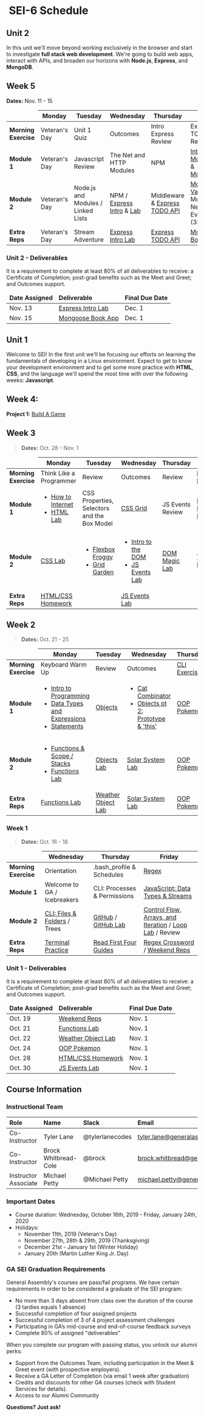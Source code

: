 <h1><img src="https://ga-dash.s3.amazonaws.com/production/assets/logo-9f88ae6c9c3871690e33280fcf557f33.png" alt="" style="max-width:100%;"></a> SEI-6 Schedule</h1>

<!--
#### Important Links

- <a href="https://git.generalassemb.ly/SEI-SF/SEI-SF-6">Class Repo</a>
- <a href="https://git.generalassemb.ly/SEI-SF/daily-js-code-challenges">Daily Code Challenges (broken)</a>
- <a href="">One on One Sheet (broken)</a>


## Week 14
**Dates:** Jan. 20 - 24
<table>
<thead>
<tr><td></td>
<th>Monday</th>
<th>Tuesday</th>
<th>Wednesday</th>
<th>Thursday</th>
<th>Friday</th>
</tr>
</thead>
<tbody>
<tr><td><strong>Morning Exercise</strong></td>
  <td id="D1M1">Holiday</td>
  <td id="D2M1">Final Project</td>
  <td id="D3M1">Final Project</td>
  <td id="D4M1">Final Project</td>
  <td id="D5M1">Final Project</td>
  </tr>

  <tr><td><strong>Module 1</strong></td>
  <td id="D1M2">Holiday</td>
  <td id="D2M2">Final Project</td>
  <td id="D3M2">Final Project</td>
  <td id="D4M2">Final Project</td>
  <td id="D5M2">Final Project</td>
  </tr>

  <tr><td><strong>Module 2</strong></td>
  <td id="D1M3">Holiday</td>
  <td id="D2M3">Final Project</td>
  <td id="D3M3">Final Project</td>
  <td id="D4M3">Final Project</td>
  <td id="D5M3">Final Project</td>
  </tr>

  <tr><td><strong>Labs</strong></td>
  <td id="D1HW">Holiday</td>
  <td id="D2HW">Final Project</td>
  <td id="D3HW">Final Project</td>
  <td id="D4HW">Final Project</td>
  <td id="D5HW">Final Project</td>
  </tr></tbody></table>



## Week 13
**Dates:** Jan. 13 - 17
<table>
<thead>
<tr><td></td>
<th>Monday</th>
<th>Tuesday</th>
<th>Wednesday</th>
<th>Thursday</th>
<th>Friday</th>
</tr>
</thead>
<tbody>
<tr><td><strong>Morning Exercise</strong></td>
  <td id="D1ME">Final Project Kickoff</td>
  <td id="D2ME">Final Project</td>
  <td id="D3ME">Final Project</td>
  <td id="D4ME">Final Project</td>
  <td id="D5ME">Final Project</td>
  </tr>

  <tr><td><strong>Module 1</strong></td>
  <td id="D1M1">Final Project</td>
  <td id="D2M1">Final Project</td>
  <td id="D3M1">Final Project</td>
  <td id="D4M1">Final Project</td>
  <td id="D5M1">Final Project</td>
  </tr>

  <tr><td><strong>Module 2</strong></td>
  <td id="D1M2">Final Project</td>
  <td id="D2M2">Final Project</td>
  <td id="D3M2">Final Project</td>
  <td id="D4M2">Final Project</td>
  <td id="D5M2">Final Project</td>
  </tr>

  <tr><td><strong>Labs</strong></td>
  <td id="D1L">Final Project</td>
  <td id="D2L">Final Project</td>
  <td id="D3L">Final Project</td>
  <td id="D4L">Final Project</td>
  <td id="D5L">Final Project</td>
  </tr></tbody></table>



## Week 12
**Dates:** Jan. 6 - 10
<table>
<thead>
<tr><td></td>
<th>Monday</th>
<th>Tuesday</th>
<th>Wednesday</th>
<th>Thursday</th>
<th>Friday</th>
</tr>
</thead>
<tbody>
<tr><td><strong>Morning Exercise</strong></td>
  <td id="D1M1"></td>
  <td id="D2M1"></td>
  <td id="D3M1"></td>
  <td id="D4M1"></td>
  <td id="D5M1"></td>
  </tr>

  <tr><td><strong>Module 1</strong></td>
  <td id="D1M2"></td>
  <td id="D2M2"></td>
  <td id="D3M2"></td>
  <td id="D4M2"></td>
  <td id="D5M2"></td>
  </tr>

  <tr><td><strong>Module 2</strong></td>
  <td id="D1M3"></td>
  <td id="D2M3"></td>
  <td id="D3M3"></td>
  <td id="D4M3"></td>
  <td id="D5M3"></td>
  </tr>

  <tr><td><strong>Labs</strong></td>
  <td id="D1HW"></td>
  <td id="D2HW"></td>
  <td id="D3HW"></td>
  <td id="D4HW"></td>
  <td id="D5HW"></td>
  </tr></tbody></table>



## Week 11
**Dates:** Jan. 2 & 3
<table>
<thead>
<tr><td></td>
<th>Monday</th>
<th>Tuesday</th>
<th>Wednesday</th>
<th>Thursday</th>
<th>Friday</th>
</tr>
</thead>
<tbody>
<tr><td><strong>Morning Exercise</strong></td>
  <td id="D1M1">Holiday 🎉</td>
  <td id="D2M1">Holiday 🎉</td>
  <td id="D3M1">Holiday 🎉</td>
  <td id="D4M1"></td>
  <td id="D5M1"></td>
  </tr>

  <tr><td><strong>Module 1</strong></td>
  <td id="D1M2">Holiday 🎉</td>
  <td id="D2M2">Holiday 🎉</td>
  <td id="D3M2">Holiday 🎉</td>
  <td id="D4M2"></td>
  <td id="D5M2"></td>
  </tr>

  <tr><td><strong>Module 2</strong></td>
  <td id="D1M3">Holiday 🎉</td>
  <td id="D2M3">Holiday 🎉</td>
  <td id="D3M3">Holiday 🎉</td>
  <td id="D4M3"></td>
  <td id="D5M3"></td>
  </tr>

  <tr><td><strong>Labs</strong></td>
  <td id="D1HW"></td>
  <td id="D2HW"></td>
  <td id="D3HW"></td>
  <td id="D4HW"></td>
  <td id="D5HW"></td>
  </tr></tbody></table>

<hr />
<h2>Big Holiday Break Here: Dec. 21 - Jan. 1</h2>
<hr />

## Week 10
**Dates:** Dec. 16 - 20
<table>
<thead>
<tr><td></td>
<th>Monday</th>
<th>Tuesday</th>
<th>Wednesday</th>
<th>Thursday</th>
<th>Friday</th>
</tr>
</thead>
<tbody>
<tr><td><strong>Morning Exercise</strong></td>
  <td id="D1M1"></td>
  <td id="D2M1"></td>
  <td id="D3M1"></td>
  <td id="D4M1"></td>
  <td id="D5M1"></td>
  </tr>

  <tr><td><strong>Module 1</strong></td>
  <td id="D1M2"></td>
  <td id="D2M2"></td>
  <td id="D3M2"></td>
  <td id="D4M2"></td>
  <td id="D5M2"></td>
  </tr>

  <tr><td><strong>Module 2</strong></td>
  <td id="D1M3"></td>
  <td id="D2M3"></td>
  <td id="D3M3"></td>
  <td id="D4M3"></td>
  <td id="D5M3"></td>
  </tr>

  <tr><td><strong>M4</strong></td>
  <td id="D1M4"></td>
  <td id="D2M4"></td>
  <td id="D3M4"></td>
  <td id="D4M4"></td>
  <td id="D5M4"></td>
  </tr>

  <tr><td><strong>Labs</strong></td>
  <td id="D1HW"></td>
  <td id="D2HW"></td>
  <td id="D3HW"></td>
  <td id="D4HW"></td>
  <td id="D5HW"></td>
  </tr></tbody></table>



## Week 9
**Dates:** Dec. 9 - 13
<table>
<thead>
<tr><td></td>
<th>Monday</th>
<th>Tuesday</th>
<th>Wednesday</th>
<th>Thursday</th>
<th>Friday</th>
</tr>
</thead>
<tbody>
<tr><td><strong>Morning Exercise</strong></td>
  <td id="D1M1"></td>
  <td id="D2M1"></td>
  <td id="D3M1"></td>
  <td id="D4M1"></td>
  <td id="D5M1"></td>
  </tr>

  <tr><td><strong>Module 1</strong></td>
  <td id="D1M2"></td>
  <td id="D2M2"></td>
  <td id="D3M2"></td>
  <td id="D4M2"></td>
  <td id="D5M2"></td>
  </tr>

  <tr><td><strong>Module 2</strong></td>
  <td id="D1M3"></td>
  <td id="D2M3"></td>
  <td id="D3M3"></td>
  <td id="D4M3"></td>
  <td id="D5M3"></td>
  </tr>

  <tr><td><strong>M4</strong></td>
  <td id="D1M4"></td>
  <td id="D2M4"></td>
  <td id="D3M4"></td>
  <td id="D4M4"></td>
  <td id="D5M4"></td>
  </tr>

  <tr><td><strong>Labs</strong></td>
  <td id="D1HW"></td>
  <td id="D2HW"></td>
  <td id="D3HW"></td>
  <td id="D4HW"></td>
  <td id="D5HW"></td>
  </tr></tbody></table>



## Week 8
**Dates:** Dec. 2 - 6
<table>
<thead>
<tr><td></td>
<th>Monday</th>
<th>Tuesday</th>
<th>Wednesday</th>
<th>Thursday</th>
<th>Friday</th>
</tr>
</thead>
<tbody>
<tr><td><strong>Morning Exercise</strong></td>
  <td id="D1M1"></td>
  <td id="D2M1"></td>
  <td id="D3M1"></td>
  <td id="D4M1"></td>
  <td id="D5M1"></td>
  </tr>

  <tr><td><strong>Module 1</strong></td>
  <td id="D1M2"></td>
  <td id="D2M2"></td>
  <td id="D3M2"></td>
  <td id="D4M2"></td>
  <td id="D5M2"></td>
  </tr>

  <tr><td><strong>Module 2</strong></td>
  <td id="D1M3"></td>
  <td id="D2M3"></td>
  <td id="D3M3"></td>
  <td id="D4M3"></td>
  <td id="D5M3"></td>
  </tr>

  <tr><td><strong>M4</strong></td>
  <td id="D1M4"></td>
  <td id="D2M4"></td>
  <td id="D3M4"></td>
  <td id="D4M4"></td>
  <td id="D5M4"></td>
  </tr>

  <tr><td><strong>Labs</strong></td>
  <td id="D1HW"></td>
  <td id="D2HW"></td>
  <td id="D3HW"></td>
  <td id="D4HW"></td>
  <td id="D5HW"></td>
  </tr></tbody></table>



## Week 7
**Dates:** Nov. 25 - 29
<table>
<thead>
<tr><td></td>
<th>Monday</th>
<th>Tuesday</th>
<th>Wednesday</th>
<th>Thursday</th>
<th>Friday</th>
</tr>
</thead>
<tbody>
<tr><td><strong>Morning Exercise</strong></td>
  <td id="D1M1"></td>
  <td id="D2M1"></td>
  <td id="D3M1">Holiday 🦃</td>
  <td id="D4M1">Holiday 🦃</td>
  <td id="D5M1">Holiday 🦃</td>
  </tr>

  <tr><td><strong>Module 1</strong></td>
  <td id="D1M2"></td>
  <td id="D2M2"></td>
  <td id="D3M2">Holiday 🦃</td>
  <td id="D4M2">Holiday 🦃</td>
  <td id="D5M2">Holiday 🦃</td>
  </tr>

  <tr><td><strong>Module 2</strong></td>
  <td id="D1M3"></td>
  <td id="D2M3"></td>
  <td id="D3M3">Holiday 🦃</td>
  <td id="D4M3">Holiday 🦃</td>
  <td id="D5M3">Holiday 🦃</td>
  </tr>

  <tr><td><strong>M4</strong></td>
  <td id="D1M4"></td>
  <td id="D2M4"></td>
  <td id="D3M4">Holiday 🦃</td>
  <td id="D4M4">Holiday 🦃</td>
  <td id="D5M4">Holiday 🦃</td>
  </tr>

  <tr><td><strong>Labs</strong></td>
  <td id="D1HW"></td>
  <td id="D2HW"></td>
  <td id="D3HW">Holiday 🦃</td>
  <td id="D4HW">Holiday 🦃</td>
  <td id="D5HW">Holiday 🦃</td>
  </tr></tbody></table>



## Week 6
**Dates:** Nov. 18 - 22
<table>
<thead>
<tr><td></td>
<th>Monday</th>
<th>Tuesday</th>
<th>Wednesday</th>
<th>Thursday</th>
<th>Friday</th>
</tr>
</thead>
<tbody>
<tr><td><strong>Morning Exercise</strong></td>
  <td id="D1M1"></td>
  <td id="D2M1"></td>
  <td id="D3M1"></td>
  <td id="D4M1"></td>
  <td id="D5M1"></td>
  </tr>

  <tr><td><strong>Module 1</strong></td>
  <td id="D1M2"></td>
  <td id="D2M2"></td>
  <td id="D3M2"></td>
  <td id="D4M2"></td>
  <td id="D5M2"></td>
  </tr>

  <tr><td><strong>Module 2</strong></td>
  <td id="D1M3"></td>
  <td id="D2M3"></td>
  <td id="D3M3"></td>
  <td id="D4M3"></td>
  <td id="D5M3"></td>
  </tr>

  <tr><td><strong>M4</strong></td>
  <td id="D1M4"></td>
  <td id="D2M4"></td>
  <td id="D3M4"></td>
  <td id="D4M4"></td>
  <td id="D5M4"></td>
  </tr>

  <tr><td><strong>Labs</strong></td>
  <td id="D1HW"></td>
  <td id="D2HW"></td>
  <td id="D3HW"></td>
  <td id="D4HW"></td>
  <td id="D5HW"></td>
  </tr></tbody></table>

-->

## Unit 2
<p>In this unit we'll move beyond working exclusively in the browser and start to investigate <strong>full stack web development</strong>. We're going to build web apps, interact with APIs, and broaden our horizons with <strong>Node.js</strong>, <strong>Express</strong>, and <strong>MongoDB</strong>.</p>

## Week 5
**Dates:** Nov. 11 - 15
<table>
<thead>
<tr><td></td>
<th>Monday</th>
<th>Tuesday</th>
<th>Wednesday</th>
<th>Thursday</th>
<th>Friday</th>
</tr>
</thead>
<tbody>
<tr><td><strong>Morning Exercise</strong></td>
  <td id="D1M1">Veteran's Day</td>
  <td id="D2M1">Unit 1 Quiz</td>
  <td id="D3M1">Outcomes</td>
  <td id="D4M1">Intro Express Review</td>
  <td id="D5M1">Express TODO API Review</td>
  </tr>

  <tr><td><strong>Module 1</strong></td>
  <td id="D1M2">Veteran's Day</td>
  <td id="D2M2">Javascript Review</td>
  <td id="D3M2">The Net and HTTP Modules</td>
  <td id="D4M2">NPM</td>
	<td id="D5M2"><a href="https://git.generalassemb.ly/SEI-SF/mongodb-intro">Intro to MongoDB</a> & <a href="https://git.generalassemb.ly/SEI-SF/mongoose-intro">Mongoose</a></td>
  </tr>

  <tr><td><strong>Module 2</strong></td>
  <td id="D1M3">Veteran's Day</td>
  <td id="D2M3">Node.js and Modules / Linked Lists</td>
  <td id="D3M3">NPM / <a href="https://git.generalassemb.ly/SEI-SF/intro-to-express">Express Intro</a> & <a href="https://git.generalassemb.ly/SEI-SF/intro-to-express-lab">Lab</a></td>
	<td id="D4M3">Middleware & <a href="https://git.generalassemb.ly/SEI-SF/express-todo-api">Express TODO API</a></td>
	<td id="D5M3"><a href="https://git.generalassemb.ly/SEI-SF/mongoose-vampires">Mongoose Vampires</a> & Mock Networking Event (3:30pm)</td>
  </tr>

  <tr><td><strong>Extra Reps</strong></td>
  <td id="D1HW">Veteran's Day</td>
  <td id="D2HW">Stream Adventure</td>
  <td id="D3HW"><a href="https://git.generalassemb.ly/SEI-SF/intro-to-express-lab">Express Intro Lab</a></td>
  <td id="D4HW"><a href="https://git.generalassemb.ly/SEI-SF/express-todo-api">Express TODO API</a></td>
  <td id="D5HW"><a href="https://git.generalassemb.ly/SEI-SF/mongoose-book-app">Mongoose Book App</a></td>
  </tr></tbody></table>


### Unit 2 - Deliverables
<p>It is a requirement to complete at least 80% of all deliverables to receive: a Certificate of Completion; post-grad benefits such as the Meet and Greet; and Outcomes support.</p>
<table>
  <thead>
    <tr>
      <td><b>Date Assigned</b></td>
      <td><b>Deliverable</b></td>
      <td><b>Final Due Date</b></td>
    </tr>
  </thead>
  <tbody>
    <tr>
      <td>Nov. 13</td>
      <td><a href="https://git.generalassemb.ly/SEI-SF/intro-to-express-lab">Express Intro Lab</a></td>
      <td>Dec. 1</td>
    </tr>
	  <tr>
			<td>Nov. 15</td>
			<td><a href="https://git.generalassemb.ly/SEI-SF/mongoose-book-app">Mongoose Book App</a></td>
			<td>Dec. 1</td>
	  </tr>
  </tbody>
</table>



## Unit 1
<p>Welcome to SEI! In the first unit we'll be focusing our efforts on learning the fundamentals of developing in a Linux environment. Expect to get to know your development environment and to get some more practice with <strong>HTML</strong>, <strong>CSS</strong>, and the language we'll spend the most time with over the following weeks: <strong>Javascript</strong>.</p>

## Week 4: 
**Project 1:** <a href="https://git.generalassemb.ly/SEI-SF/project-1">Build A Game</a>

## Week 3
> **Dates:** Oct. 28 - Nov. 1
<table>
<thead>
<tr><td></td>
<th>Monday</th>
<th>Tuesday</th>
<th>Wednesday</th>
<th>Thursday</th>
<th>Friday</th>
</tr>
</thead>
<tbody>
<tr><td><strong>Morning Exercise</strong></td>
  <td id="D1ME">Think Like a Programmer</td>
  <td id="D2ME">Review</td>
  <td id="D3ME">Outcomes</td>
  <td id="D4ME">Review</td>
  <td id="D5ME"><a href="https://projecteuler.net/">Project Euler</a> </td>
  </tr>

  <tr><td><strong>Module 1</strong></td>
  <td id="D1M1">
    <ul>
      <li><a href="https://git.generalassemb.ly/sf-wdi-46/the-client-server-and-you">How to Internet</a></li>
      <li><a href="https://git.generalassemb.ly/SEI-SF/html-lab">HTML Lab</a></li>
    </ul>
  </td>
  <td id="D2M1">CSS Properties, Selectors and the Box Model</td>
  <td id="D3M1"><a href="https://css-tricks.com/css-grid-one-layout-multiple-ways/">CSS Grid</a></td>
  <td id="D4M1">JS Events Review</td>
  <td id="D5M1"><a href="https://git.generalassemb.ly/SEI-SF/handling-input">DOM Input Handling</a></td>
  </tr>

  <tr><td><strong>Module 2</strong></td>
  <td id="D1M2"><a href="https://git.generalassemb.ly/SEI-SF/css-lab">CSS Lab</a></td>
  <td id="D2M2">
    <ul>
      <li><a href="https://flexboxfroggy.com/">Flexbox Froggy</a></li>
      <li><a href="https://cssgridgarden.com/"">Grid Garden</a></li>
    </ul>
  </td>
  <td id="D3M2">
    <ul>
      <li><a href="https://git.generalassemb.ly/SEI-SF/intro-to-dom/">Intro to the DOM</a></li>
      <li><a href="https://git.generalassemb.ly/SEI-SF/event-lab/"">JS Events Lab</a></li>
    </ul>
  </td>
  <td id="D4M2"><a href="https://git.generalassemb.ly/SEI-SF/harry-potter">DOM Magic Lab</a></td>
  <td id="D5M2"><a href="https://git.generalassemb.ly/SEI-SF/handling-input"><a href="https://git.generalassemb.ly/SEI-SF/todo-list-lab">To Do List Lab</a></td>
  </tr>

  <tr><td><strong>Extra Reps</strong></td>
  <td id="D1L"><a href="https://git.generalassemb.ly/SEI-SF/html-css-homework">HTML/CSS Homework</a></td>
  <td id="D2L"></td>
  <td id="D3L"><a href="https://git.generalassemb.ly/SEI-SF/event-lab/"">JS Events Lab</a></td>
  <td id="D4L"></td>
  <td id="D5L"></td>
  </tr></tbody></table>

## Week 2
> **Dates:** Oct. 21 - 25
<table>
<thead>
<tr><td></td>
<th>Monday</th>
<th>Tuesday</th>
<th>Wednesday</th>
<th>Thursday</th>
<th>Friday</th>
</tr>
</thead>
<tbody>
  <tr><td><strong>Morning Exercise</strong></td>
    <td id="D1ME">Keyboard Warm Up</td>
    <td id="D2ME">Review</td>
    <td id="D3ME">Outcomes</td>
    <td id="D4ME"><a href="https://www.learnenough.com/command-line-tutorial/basics#sec-introduction">CLI Exercise</a></td>
    <td id="D5ME">Review</td>
  </tr>

  <tr><td><strong>Module 1</strong></td>
  <td id="D1M1">
    <ul>
      <li><a href="https://git.generalassemb.ly/SEI-SF/intro-to-programming">Intro to Programming</a></li>
      <li><a href="https://git.generalassemb.ly/SEI-SF/data-types-and-expressions">Data Types and Expressions</a></li>
      <li><a href="https://git.generalassemb.ly/SEI-SF/statements">Statements</a></li>
    </ul>
  </td>
  <td id="D2M1"><a href="https://git.generalassemb.ly/SEI-SF/objects">Objects</a></td>
  <td id="D3M1">
    <ul>
      <li><a href="https://git.generalassemb.ly/SEI-SF/cat-combinator">Cat Combinator</a></li>
      <li><a href="https://git.generalassemb.ly/SEI-SF/this">Objects pt 2: Prototype & 'this'</a></li>
    </ul>
  </td>
  <td id="D4M1"><a href="https://git.generalassemb.ly/SEI-SF/pokiemans">OOP Pokemon</a></td>
  <td id="D5M1">Vanilla JS: DOM Manipulations</td>
  </tr>

  <tr><td><strong>Module 2</strong></td>
  <td id="D1M2">
    <ul>
      <li><a href="https://git.generalassemb.ly/SEI-SF/functions">Functions & Scope / Stacks</a></li>
      <li><a href="https://git.generalassemb.ly/SEI-SF/functions-lab">Functions Lab</a></li>
    </ul>
  </td>
  <td id="D2M2"><a href="https://git.generalassemb.ly/SEI-SF/objects-lab">Objects Lab</a></td>
  <td id="D3M2"><a href="https://git.generalassemb.ly/SEI-SF/solar-system-lab">Solar System Lab</a></td>
  <td id="D4M2"><a href="https://git.generalassemb.ly/SEI-SF/pokiemans">OOP Pokemon</a></td>
  <td id="D5M2">Browser Events, JavaScript Event Queue / Tic Tac Toe</td>
  </tr>

  <tr><td><strong>Extra Reps</strong></td>
  <td id="D1L"><a href="https://git.generalassemb.ly/SEI-SF/functions-lab">Functions Lab</a></td>
  <td id="D2L"><a href="https://git.generalassemb.ly/sf-sei-5/weather-object-lab">Weather Object Lab</a></td>
  <td id="D3L"><a href="https://git.generalassemb.ly/SEI-SF/solar-system-lab">Solar System Lab</a></td>
  <td id="D4L"><a href="https://git.generalassemb.ly/SEI-SF/pokiemans">OOP Pokemon</a></td>
  <td id="D5L">Complete TTT + Bonuses</td>
  </tr></tbody></table>


### Week 1
> **Dates:** Oct. 16 - 18
<table>
<thead>
<tr><td></td>
<th>Wednesday</th>
<th>Thursday</th>
<th>Friday</th>
</tr>
</thead>
<tbody>
<tr><td><strong>Morning Exercise</strong></td>
  <td id="D3ME">Orientation</td>
  <td id="D4ME">.bash_profile & Schedules</td>
  <td id="D5ME"><a href="https://developer.mozilla.org/en-US/docs/Web/JavaScript/Guide/Regular_Expressions">Regex</a></td>
  </tr>

  <tr><td><strong>Module 1</strong></td>
  <td id="D3M1">Welcome to GA / Icebreakers</td>
  <td id="D4M1">CLI: Processes & Permissions</td>
  <td id="D5M1"><a href="https://developer.mozilla.org/en-US/docs/Web/JavaScript/Data_structures">JavaScript: Data Types & Streams</a></td>
  </tr>

  <tr><td><strong>Module 2</strong></td>
  <td id="D3M2"><a href="https://git.generalassemb.ly/SEI-SF/os-navigation-terminal">CLI: Files & Folders</a> / Trees</td>
  <td id="D4M2"><a href="https://git.generalassemb.ly/SEI-SF/github">GitHub</a> / <a href="https://git.generalassemb.ly/SEI-SF/git-github-lab">GitHub Lab</a></td>
  <td id="D5M2"><a href="https://git.generalassemb.ly/SEI-SF/conditionals-and-loops">Control Flow, Arrays, and Iteration</a> / <a href="https://git.generalassemb.ly/SEI-SF/loop-lab">Loop Lab</a> / Review</td>
  </tr>

  <tr><td><strong>Extra Reps</strong></td>
  <td id="D3L"><a href="https://git.generalassemb.ly/SEI-SF/hw-unix-cli-practice">Terminal Practice</a></td>
  <td id="D4L"><a href="https://guides.github.com/">Read First Four Guides</a></td>
  <td id="D5L"><a href="https://regexcrossword.com/">Regex Crossword</a> / <a href="https://git.generalassemb.ly/SEI-SF/weekend-reps-long-hw">Weekend Reps</a></td>
  </tr></tbody></table>


### Unit 1 - Deliverables
<p>It is a requirement to complete at least 80% of all deliverables to receive: a Certificate of Completion; post-grad benefits such as the Meet and Greet; and Outcomes support.</p>
<table>
  <thead>
    <tr>
      <td><b>Date Assigned</b></td>
      <td><b>Deliverable</b></td>
      <td><b>Final Due Date</b></td>
    </tr>
  </thead>
  <tbody>
    <tr>
      <td>Oct. 19</td>
      <td><a href="https://git.generalassemb.ly/SEI-SF/weekend-reps-long-hw">Weekend Reps</a></td>
      <td>Nov. 1</td>
    </tr>
    <tr>
      <td>Oct. 21</td>
      <td><a href="https://git.generalassemb.ly/SEI-SF/functions-lab">Functions Lab</a></td>
      <td>Nov. 1</td>
    </tr>
    <tr>
      <td>Oct. 22</td>
      <td><a href="https://git.generalassemb.ly/sf-sei-5/weather-object-lab">Weather Object Lab</a></td>
      <td>Nov. 1</td>
    </tr>
    <tr>
      <td>Oct. 24</td>
      <td><a href="https://git.generalassemb.ly/SEI-SF/pokiemans">OOP Pokemon</a></td>
      <td>Nov. 1</td>
    </tr>
    <tr>
      <td>Oct. 28</td>
      <td> <a href="https://git.generalassemb.ly/SEI-SF/html-css-homework">HTML/CSS Homework</a></td>
      <td>Nov. 1</td>
    </tr>
    <tr>
    <td>Oct. 30</td>
    <td> <a href="https://git.generalassemb.ly/SEI-SF/event-lab/">JS Events Lab</a></td>
    <td>Nov. 1</td>
    </tr>
  </tbody>
</table>


## Course Information

### Instructional Team

|Role        | Name            | Slack       | Email |
|:--         | :--             | :--         | :-- |
| Co-Instructor | Tyler Lane | @tylerlanecodes  | tyler.lane@generalassemb.ly |
| Co-Instructor | Brock Whitbread-Cole | @brock | brock.whitbread@generalassemb.ly
| Instructor Associate | Michael Petty | @Michael Petty | michael.petty@generalassemb.ly |

### Important Dates

- Course duration: Wednesday, October 16th, 2019 - Friday, January 24th, 2020
- Holidays:
	- November 11th, 2019 (Veteran's Day)
	- November 27th, 28th & 29th, 2019 (Thanksgiving)
	- December 21st - January 1st (Winter Holiday)
	- January 20th (Martin Luther King Jr. Day)

### GA SEI Graduation Requirements

General Assembly's courses are pass/fail programs. We have certain requirements in order to be considered a graduate of the SEI program:

- No more than 3 days absent from class over the duration of the course (3 tardies equals 1 absence)
- Successful completion of four assigned projects
- Successful completion of 3 of 4 project assessment challenges
- Participating in GA’s mid-course and end-of-course feedback surveys
- Complete 80% of assigned "deliverables"

When you complete our program with passing status, you unlock our alumni perks:

- Support from the Outcomes Team, including participation in the Meet & Greet event (with prospective employers).
- Receive a GA Letter of Completion (via email 1 week after graduation)
- Credits and discounts for other GA courses (check with Student Services for details).
- Access to our Alumni Community

**Questions? Just ask!**
